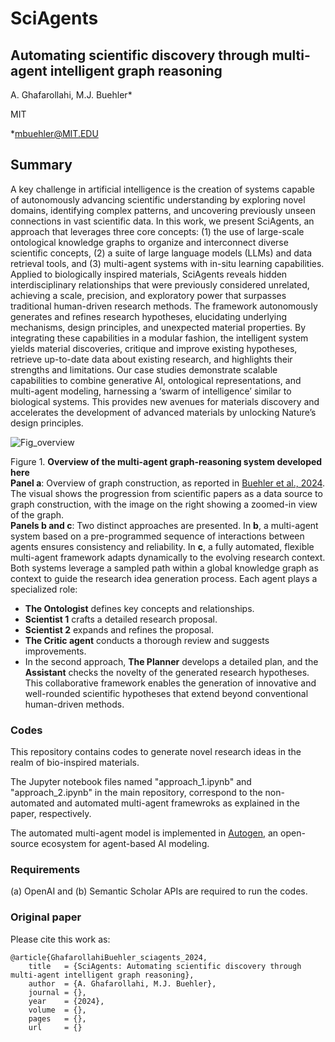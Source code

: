 # SciAgents
## Automating scientific discovery through multi-agent intelligent graph reasoning
A. Ghafarollahi, M.J. Buehler*

MIT

*mbuehler@MIT.EDU

## Summary
A key challenge in artificial intelligence is the creation of systems capable of autonomously advancing
scientific understanding by exploring novel domains, identifying complex patterns, and uncovering
previously unseen connections in vast scientific data. In this work, we present SciAgents, an approach
that leverages three core concepts: (1) the use of large-scale ontological knowledge graphs to
organize and interconnect diverse scientific concepts, (2) a suite of large language models (LLMs)
and data retrieval tools, and (3) multi-agent systems with in-situ learning capabilities. Applied to
biologically inspired materials, SciAgents reveals hidden interdisciplinary relationships that were
previously considered unrelated, achieving a scale, precision, and exploratory power that surpasses
traditional human-driven research methods. The framework autonomously generates and refines
research hypotheses, elucidating underlying mechanisms, design principles, and unexpected material
properties. By integrating these capabilities in a modular fashion, the intelligent system yields material
discoveries, critique and improve existing hypotheses, retrieve up-to-date data about existing research,
and highlights their strengths and limitations. Our case studies demonstrate scalable capabilities to
combine generative AI, ontological representations, and multi-agent modeling, harnessing a ‘swarm
of intelligence’ similar to biological systems. This provides new avenues for materials discovery and
accelerates the development of advanced materials by unlocking Nature’s design principles.

![Fig_overview](https://github.com/user-attachments/assets/3cae1052-427a-407c-8c9d-629111a3c070)

Figure 1. **Overview of the multi-agent graph-reasoning system developed here**  
**Panel a**: Overview of graph construction, as reported in [Buehler et al., 2024](https://iopscience.iop.org/article/10.1088/2632-2153/ad7228/meta). The visual shows the progression from scientific papers as a data source to graph construction, with the image on the right showing a zoomed-in view of the graph.  
**Panels b and c**: Two distinct approaches are presented. In **b**, a multi-agent system based on a pre-programmed sequence of interactions between agents ensures consistency and reliability. In **c**, a fully automated, flexible multi-agent framework adapts dynamically to the evolving research context. Both systems leverage a sampled path within a global knowledge graph as context to guide the research idea generation process. Each agent plays a specialized role:  
- **The Ontologist** defines key concepts and relationships.  
- **Scientist 1** crafts a detailed research proposal.  
- **Scientist 2** expands and refines the proposal.  
- **The Critic agent** conducts a thorough review and suggests improvements.  
- In the second approach, **The Planner** develops a detailed plan, and the **Assistant** checks the novelty of the generated research hypotheses.
This collaborative framework enables the generation of innovative and well-rounded scientific hypotheses that extend beyond conventional human-driven methods.

### Codes
This repository contains codes to generate novel research ideas in the realm of bio-inspired materials.   

The Jupyter notebook files named "approach_1.ipynb" and "approach_2.ipynb" in the main repository, correspond to the non-automated and automated multi-agent framewroks as explained in the paper, respectively. 

The automated multi-agent model is implemented in [Autogen](https://github.com/microsoft/autogen), an open-source ecosystem for agent-based AI modeling. 
### Requirements
(a) OpenAI and (b) Semantic Scholar APIs are required to run the codes. 



### Original paper

Please cite this work as:
```
@article{GhafarollahiBuehler_sciagents_2024,
    title   = {SciAgents: Automating scientific discovery through multi-agent intelligent graph reasoning},
    author  = {A. Ghafarollahi, M.J. Buehler},
    journal = {},
    year    = {2024},
    volume  = {},
    pages   = {},
    url     = {}
